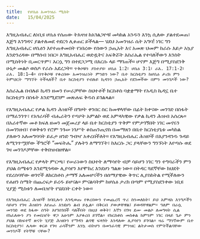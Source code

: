 ```yaml
---
title:  የሆሴዕ አመንዝራ ሚስት
date:   15/04/2025
---
```

እግዚአብሔር ለነቢዩ ሆሴዕ የሰጠው ትእዛዝ ከአገልጋዮቹ መካከል አንዱን እንኳ ሲለው ያልተደመጠ፣ እጅግ እንግዳና ያልተለመደ ተደርጎ ሊቆጠር ይችላል— ሄደህ አመንዝራ ሴት አግባ! ነገር ግን እግዚአብሔር ሆሴዕን እየተጠቀመበት የነበረው የሰውን ኃጢአት እና አመጽ ህመም ከራሱ እይታ አኳያ እንድንረዳው በማሰብ ነበር። እግዚአብሔር ወድዷትና አፍቅሯት እስራኤል የተባለችውን እንስት በሚስትነት ቢመርጥም፣ እርሷ ግን በተደጋጋሚ በእርሱ ላይ ማገጠች። ሆኖም እጅግ በሚያስደንቅ ሁኔታ መልሶ ወስዶ የራሱ አደረጋት። `ጥቅሶቹን ያስተያዩ፡ ሆሴዕ 1:2፣ ሆሴዕ 3:1፣ ራእ. 17:1-2፣ ራእ. 18:1–4። በጥቅሶቹ የቀረበው አመንዝራነት ምንድን ነው? ቤተ ክርስቲያን ከሆሴዕ ታሪክ ምን ትምህርት ማግኘት ትችላለች? ቤተ ክርስቲያን የብሉይ ኪዳንን ኃጢአት የደገመችው በምን መንገዶች ነው?`

እስራኤል በብሉይ ኪዳን ዘመን የሠራቻቸው ስህተቶች ክርስቶስ ባቋቋማት የአዲስ ኪዳኗ ቤተ ክርስቲያን በስፋት እንደሚደገም መጽሐፍ ቅዱስ ይገልጻል።

የእግዚአብሔር የቃል ኪዳን ሕዝቦች በግዞት ቀንበር ስር ከመዋላቸው በፊት ከቀናው መንገድ በስፋት በማፈንገጥ፣ የአጎራባች ብሔራትን የጣዖት አምልኮ ወደ አምላካዊው የቃል ኪዳን ሕዝብ አሰረጹ። በአራተኛው መቶ ክፍለ ዘመን መጀመሪያ ላይ ቤተ ክርስቲያን ጥቅም የምታገኝበት ነገር መኖሩን በመገንዘብ፣ የወቅቱን የሮም ንጉሠ ነገሥት ቆስጠንጢኖስ በመማጸን በቤተ ክርስቲያኒቱ መካከል ያለውን አለመግባባት ይፈታ ዘንድ ግብዣ አቀረበችለት። የእግዚአብሔር ሕዝቦች በእያንዳንዱ ጉዳይ ለሚገጥሟቸው ችግሮች “መፍትሔ” ያሉትን ለማግኘት፣ ከእርሱ ጋር ያላቸውን ግንኙነት እየጣሱ ወደ ገዛ መንገዶቻቸው ተቅበዝብዘዋል።

የእግዚአብሔር የቃላት ምርጫ፣ የሠራነውን ስህተት ለማሳየት ብቻ ሳይሆን ነገር ግን ተግባራችን ምን ያህል ስሜቱን እንደሚጎዳው ሊያሳየን እየሞከረ እንደሆነ ግልጽ ነው። በትዳር ጓደኛቸው ክህደት የደረሰባቸው ወገኖች ለክርስቶስ ታማኝ አለመሆናችን በሰማያዊው ቅጥር ሊያስከትል የሚችለውን የሐዘን ስሜት በጨረፍታ ይረዱ ይሆናል። ምናልባትም ከሆሴዕ ታሪክ በጣም የሚያስደንቀው ነቢዩ ሂያጅ ሚስቱን ለመቤዠት የሄደበት ርቀት ነው።

`የእግዚአብሔር ሕዝቦች ከባቢሎን እንዲወጡ የቀረበውን የመጨረሻ ጥሪ ስንመለከት፣ ይህ አምላክ እንግዶችን ሳይሆን የገዛ ሕዝቡን እየጠራ እንደሆነ ልብ ይሏል። በቅርብ ያውቃቸዋል፤ ይወዳቸዋልም። ዓለም በራሷ መንገድ ወደ ከፋው ሰዓት እየገሰገሰች ባለችበት በዚህ ወቅት፣ እኛን በገዛ ደሙ መልሶ ለመግዛት ሲል የከፈለውን ያን የመቤዠት ዋጋ አሁንም እያቀረበ ይገኛል። የክርስቶስ መስቀል ከምንም ነገር በላይ ጌታ ምን ያህል በከፍተኛ ጽናት ሂያጅ ሕዝቡን የማዳን ልባዊ ፍላጎት እንዳለው ሊያሳየን ይገባል። ዛሬ ማንኛውም ቤተ ክርስቲያን፣ ሌላው ቀርቶ የገዛ ራሳችንም እንኳ ብትሆን በመንፈሳዊ ምንዝር ልትታመስ የምትችልባቸው መንገዶች የትኞቹ ናቸው?`